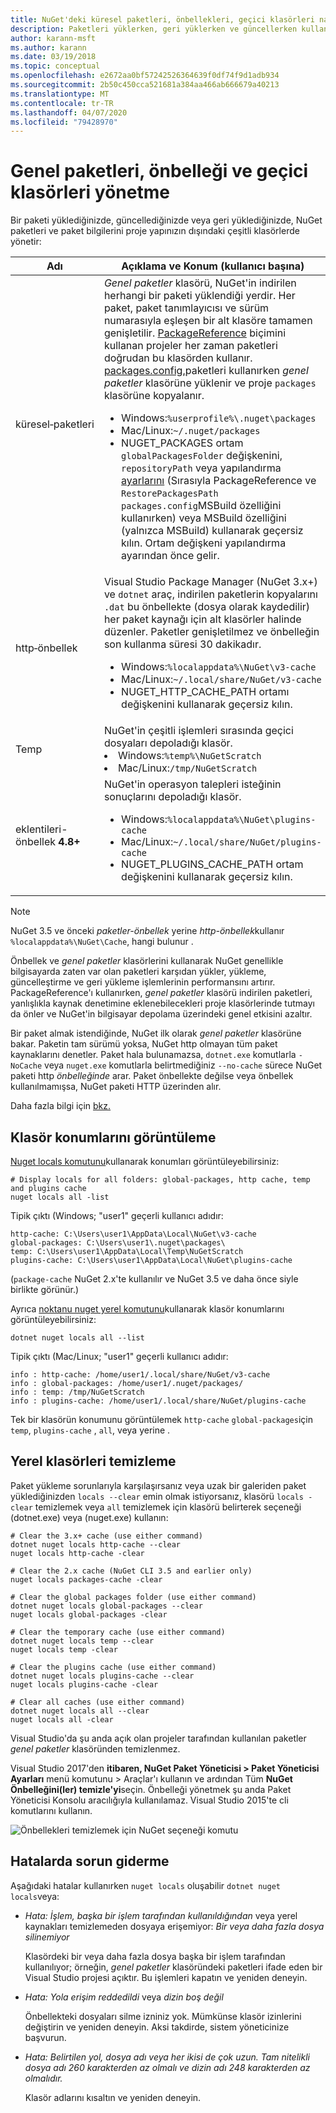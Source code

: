 ```yaml
---
title: NuGet'deki küresel paketleri, önbellekleri, geçici klasörleri nasıl yönetebilirsiniz?
description: Paketleri yüklerken, geri yüklerken ve güncellerken kullanılan genel paket yükleme klasörünü, paket önbelleğini ve bilgisayarda bulunan geçici klasörleri nasıl yönetiriz?
author: karann-msft
ms.author: karann
ms.date: 03/19/2018
ms.topic: conceptual
ms.openlocfilehash: e2672aa0bf57242526364639f0df74f9d1adb934
ms.sourcegitcommit: 2b50c450cca521681a384aa466ab666679a40213
ms.translationtype: MT
ms.contentlocale: tr-TR
ms.lasthandoff: 04/07/2020
ms.locfileid: "79428970"
---
```

# <a name="managing-the-global-packages-cache-and-temp-folders"></a>Genel paketleri, önbelleği ve geçici klasörleri yönetme

Bir paketi yüklediğinizde, güncellediğinizde veya geri yüklediğinizde, NuGet paketleri ve paket bilgilerini proje yapınızın dışındaki çeşitli klasörlerde yönetir:

| Adı | Açıklama ve Konum (kullanıcı başına)|
| --- | --- |
| küresel&#8209;paketleri | *Genel paketler* klasörü, NuGet'in indirilen herhangi bir paketi yüklendiği yerdir. Her paket, paket tanımlayıcısı ve sürüm numarasıyla eşleşen bir alt klasöre tamamen genişletilir. [PackageReference](package-references-in-project-files.md) biçimini kullanan projeler her zaman paketleri doğrudan bu klasörden kullanır. [packages.config,](../reference/packages-config.md)paketleri kullanırken *genel paketler* klasörüne yüklenir ve proje `packages` klasörüne kopyalanır.<br/><ul><li>Windows:`%userprofile%\.nuget\packages`</li><li>Mac/Linux:`~/.nuget/packages`</li><li>NUGET_PACKAGES ortam `globalPackagesFolder` değişkenini, `repositoryPath` veya yapılandırma [ayarlarını](../reference/nuget-config-file.md#config-section) (Sırasıyla PackageReference ve `RestorePackagesPath` `packages.config`MSBuild özelliğini kullanırken) veya MSBuild özelliğini (yalnızca MSBuild) kullanarak geçersiz kılın. Ortam değişkeni yapılandırma ayarından önce gelir.</li></ul> |
| http&#8209;önbellek | Visual Studio Package Manager (NuGet 3.x+) ve `dotnet` araç, indirilen paketlerin kopyalarını `.dat` bu önbellekte (dosya olarak kaydedilir) her paket kaynağı için alt klasörler halinde düzenler. Paketler genişletilmez ve önbelleğin son kullanma süresi 30 dakikadır.<br/><ul><li>Windows:`%localappdata%\NuGet\v3-cache`</li><li>Mac/Linux:`~/.local/share/NuGet/v3-cache`</li><li>NUGET_HTTP_CACHE_PATH ortamı değişkenini kullanarak geçersiz kılın.</li></ul> |
| Temp | NuGet'in çeşitli işlemleri sırasında geçici dosyaları depoladığı klasör.<br/><li>Windows:`%temp%\NuGetScratch`</li><li>Mac/Linux:`/tmp/NuGetScratch`</li></ul> |
| eklentileri-önbellek **4.8+** | NuGet'in operasyon talepleri isteğinin sonuçlarını depoladığı klasör.<br/><ul><li>Windows:`%localappdata%\NuGet\plugins-cache`</li><li>Mac/Linux:`~/.local/share/NuGet/plugins-cache`</li><li>NUGET_PLUGINS_CACHE_PATH ortam değişkenini kullanarak geçersiz kılın.</li></ul> |

> [!Note]
> NuGet 3.5 ve önceki *paketler-önbellek* yerine *http-önbellek*kullanır `%localappdata%\NuGet\Cache`, hangi bulunur .

Önbellek ve *genel paketler* klasörlerini kullanarak NuGet genellikle bilgisayarda zaten var olan paketleri karşıdan yükler, yükleme, güncelleştirme ve geri yükleme işlemlerinin performansını artırır. PackageReference'ı kullanırken, *genel paketler* klasörü indirilen paketleri, yanlışlıkla kaynak denetimine eklenebilecekleri proje klasörlerinde tutmayı da önler ve NuGet'in bilgisayar depolama üzerindeki genel etkisini azaltır.

Bir paket almak istendiğinde, NuGet ilk olarak *genel paketler* klasörüne bakar. Paketin tam sürümü yoksa, NuGet http olmayan tüm paket kaynaklarını denetler. Paket hala bulunamazsa, `dotnet.exe` komutlarla `-NoCache` veya `nuget.exe` komutlarla belirtmediğiniz `--no-cache` sürece NuGet paketi http *önbelleğinde* arar. Paket önbellekte değilse veya önbellek kullanılmamışsa, NuGet paketi HTTP üzerinden alır.

Daha fazla bilgi için [bkz.](../concepts/package-installation-process.md)

## <a name="viewing-folder-locations"></a>Klasör konumlarını görüntüleme

[Nuget locals komutunu](../reference/cli-reference/cli-ref-locals.md)kullanarak konumları görüntüleyebilirsiniz:

```cli
# Display locals for all folders: global-packages, http cache, temp and plugins cache
nuget locals all -list
```

Tipik çıktı (Windows; "user1" geçerli kullanıcı adıdır:

```output
http-cache: C:\Users\user1\AppData\Local\NuGet\v3-cache
global-packages: C:\Users\user1\.nuget\packages\
temp: C:\Users\user1\AppData\Local\Temp\NuGetScratch
plugins-cache: C:\Users\user1\AppData\Local\NuGet\plugins-cache
```

(`package-cache` NuGet 2.x'te kullanılır ve NuGet 3.5 ve daha önce siyle birlikte görünür.)

Ayrıca [noktanu nuget yerel komutunu](/dotnet/core/tools/dotnet-nuget-locals)kullanarak klasör konumlarını görüntüleyebilirsiniz:

```dotnetcli
dotnet nuget locals all --list
```

Tipik çıktı (Mac/Linux; "user1" geçerli kullanıcı adıdır:

```output
info : http-cache: /home/user1/.local/share/NuGet/v3-cache
info : global-packages: /home/user1/.nuget/packages/
info : temp: /tmp/NuGetScratch
info : plugins-cache: /home/user1/.local/share/NuGet/plugins-cache
```

Tek bir klasörün konumunu görüntülemek `http-cache` `global-packages`için `temp`, `plugins-cache` , `all`, veya yerine .

## <a name="clearing-local-folders"></a>Yerel klasörleri temizleme

Paket yükleme sorunlarıyla karşılaşırsanız veya uzak bir galeriden paket yüklediğinizden `locals --clear` emin olmak istiyorsanız, klasörü `locals -clear` temizlemek veya `all` temizlemek için klasörü belirterek seçeneği (dotnet.exe) veya (nuget.exe) kullanın:

```cli
# Clear the 3.x+ cache (use either command)
dotnet nuget locals http-cache --clear
nuget locals http-cache -clear

# Clear the 2.x cache (NuGet CLI 3.5 and earlier only)
nuget locals packages-cache -clear

# Clear the global packages folder (use either command)
dotnet nuget locals global-packages --clear
nuget locals global-packages -clear

# Clear the temporary cache (use either command)
dotnet nuget locals temp --clear
nuget locals temp -clear

# Clear the plugins cache (use either command)
dotnet nuget locals plugins-cache --clear
nuget locals plugins-cache -clear

# Clear all caches (use either command)
dotnet nuget locals all --clear
nuget locals all -clear
```

Visual Studio'da şu anda açık olan projeler tarafından kullanılan paketler *genel paketler* klasöründen temizlenmez.

Visual Studio 2017'den **itibaren, NuGet Paket Yöneticisi > Paket Yöneticisi Ayarları** menü komutunu > Araçlar'ı kullanın ve ardından Tüm **NuGet Önbelleğini(ler) temizle'yi**seçin. Önbelleği yönetmek şu anda Paket Yöneticisi Konsolu aracılığıyla kullanılamaz. Visual Studio 2015'te cli komutlarını kullanın.

![Önbellekleri temizlemek için NuGet seçeneği komutu](media/options-clear-caches.png)

## <a name="troubleshooting-errors"></a>Hatalarda sorun giderme

Aşağıdaki hatalar kullanırken `nuget locals` oluşabilir `dotnet nuget locals`veya:

- *Hata: İşlem, <package> başka bir işlem tarafından kullanıldığından* veya yerel kaynakları temizlemeden dosyaya erişemiyor: *Bir veya daha fazla dosya silinemiyor*

    Klasördeki bir veya daha fazla dosya başka bir işlem tarafından kullanılıyor; örneğin, *genel paketler* klasöründeki paketleri ifade eden bir Visual Studio projesi açıktır. Bu işlemleri kapatın ve yeniden deneyin.

- *Hata: Yola <path> erişim reddedildi* veya *dizin boş değil*

    Önbellekteki dosyaları silme izniniz yok. Mümkünse klasör izinlerini değiştirin ve yeniden deneyin. Aksi takdirde, sistem yöneticinize başvurun.

- *Hata: Belirtilen yol, dosya adı veya her ikisi de çok uzun. Tam nitelikli dosya adı 260 karakterden az olmalı ve dizin adı 248 karakterden az olmalıdır.*

    Klasör adlarını kısaltın ve yeniden deneyin.
